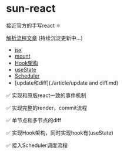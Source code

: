 # sun-react

接近官方的手写react ⚛️

[解析流程文章](./article/) (持续沉淀更新中...)

- [jsx](./article/jsx.md)
- [mount](./article/mount.md)
- [Hook架构](./article/Hook-infra.md)
- [useState](./article/useState.md)
- [Scheduler](./article/Scheduler.md)
- [update和diff](./article/update and diff.md)


✅ 实现和原版react一致的事件机制

✅ 实现完整的render，commit流程

✅ 单节点和多节点的diff

✅ 实现Hook架构，同时实现hook有(useState)

✅ 接入Scheduler调度流程

